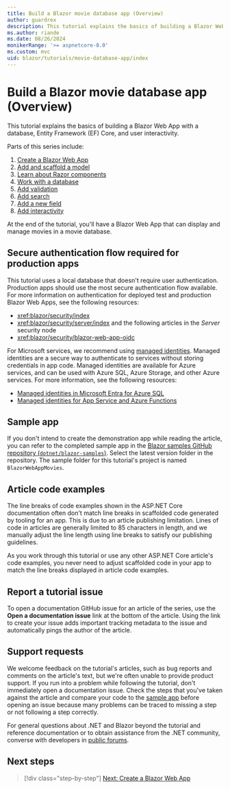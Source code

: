 ```yaml
---
title: Build a Blazor movie database app (Overview)
author: guardrex
description: This tutorial explains the basics of building a Blazor Web App with a database, Entity Framework (EF) Core, and user interactivity.
ms.author: riande
ms.date: 08/26/2024
monikerRange: '>= aspnetcore-8.0'
ms.custom: mvc
uid: blazor/tutorials/movie-database-app/index
---
```

# Build a Blazor movie database app (Overview)

<!-- UPDATE 9.0 Activate after release

[!INCLUDE[](~/includes/not-latest-version.md)]

-->

This tutorial explains the basics of building a Blazor Web App with a database, Entity Framework (EF) Core, and user interactivity.

Parts of this series include:

1. [Create a Blazor Web App](xref:blazor/tutorials/movie-database-app/part-1)
1. [Add and scaffold a model](xref:blazor/tutorials/movie-database-app/part-2)
1. [Learn about Razor components](xref:blazor/tutorials/movie-database-app/part-3)
1. [Work with a database](xref:blazor/tutorials/movie-database-app/part-4)
1. [Add validation](xref:blazor/tutorials/movie-database-app/part-5)
1. [Add search](xref:blazor/tutorials/movie-database-app/part-6)
1. [Add a new field](xref:blazor/tutorials/movie-database-app/part-7)
1. [Add interactivity](xref:blazor/tutorials/movie-database-app/part-8)

At the end of the tutorial, you'll have a Blazor Web App that can display and manage movies in a movie database.

## Secure authentication flow required for production apps

<!-- UPDATE 9.0 If we get a BWA + MS Identity Web app+article,
                add it to the list. -->

This tutorial uses a local database that doesn't require user authentication. Production apps should use the most secure authentication flow available. For more information on authentication for deployed test and production Blazor Web Apps, see the following resources:

* <xref:blazor/security/index>
* <xref:blazor/security/server/index> and the following articles in the *Server* security node
* <xref:blazor/security/blazor-web-app-oidc>

For Microsoft services, we recommend using [managed identities](/entra/identity/managed-identities-azure-resources/overview). Managed identities are a secure way to authenticate to services without storing credentials in app code. Managed identities are available for Azure services, and can be used with Azure SQL, Azure Storage, and other Azure services. For more information, see the following resources:

* [Managed identities in Microsoft Entra for Azure SQL](/azure/azure-sql/database/authentication-azure-ad-user-assigned-managed-identity)
* [Managed identities for App Service and Azure Functions](/azure/app-service/overview-managed-identity)

## Sample app

If you don't intend to create the demonstration app while reading the article, you can refer to the completed sample app in the [Blazor samples GitHub repository (`dotnet/blazor-samples`)](https://github.com/dotnet/blazor-samples). Select the latest version folder in the repository. The sample folder for this tutorial's project is named `BlazorWebAppMovies`.

## Article code examples

The line breaks of code examples shown in the ASP.NET Core documentation often don't match line breaks in scaffolded code generated by tooling for an app. This is due to an article publishing limitation. Lines of code in articles are generally limited to 85 characters in length, and we manually adjust the line length using line breaks to satisfy our publishing guidelines.

As you work through this tutorial or use any other ASP.NET Core article's code examples, you never need to adjust scaffolded code in your app to match the line breaks displayed in article code examples.

## Report a tutorial issue

To open a documentation GitHub issue for an article of the series, use the **Open a documentation issue** link at the bottom of the article. Using the link to create your issue adds important tracking metadata to the issue and automatically pings the author of the article.

## Support requests

We welcome feedback on the tutorial's articles, such as bug reports and comments on the article's text, but we're often unable to provide product support. If you run into a problem while following the tutorial, don't immediately open a documentation issue. Check the steps that you've taken against the article and compare your code to the [sample app](#sample-app) before opening an issue because many problems can be traced to missing a step or not following a step correctly.

For general questions about .NET and Blazor beyond the tutorial and reference documentation or to obtain assistance from the .NET community, converse with developers in [public forums](xref:blazor/fundamentals/index#support-requests).

## Next steps

> [!div class="step-by-step"]
> [Next: Create a Blazor Web App](xref:blazor/tutorials/movie-database-app/part-1)
